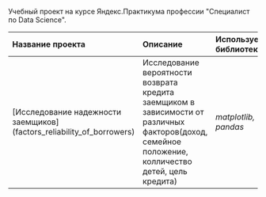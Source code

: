 Учебный проект на курсе Яндекс.Практикума профессии "Специалист по Data Science".

| Название проекта | Описание | Используемые библиотеки | 
| :---------------------- | :---------------------- | :---------------------- |
| [Исследование надежности заемщиков] (factors_reliability_of_borrowers) | Исследование вероятности возврата кредита заемщиком в зависимости от различных факторов(доход, семейное положение, колличество детей, цель кредита)| *matplotlib, pandas* |

